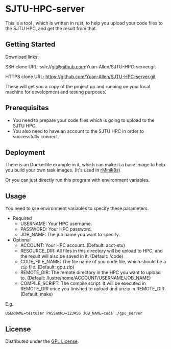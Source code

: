 # SJTU-HPC-server

This is a tool , which is written in rust, to help you upload your code files to the SJTU HPC, and get the result from that.

## Getting Started

Download links:

SSH clone URL: ssh://git@github.com:Yuan-Allen/SJTU-HPC-server.git

HTTPS clone URL: https://github.com/Yuan-Allen/SJTU-HPC-server.git

These will get you a copy of the project up and running on your local machine for development and testing purposes.

## Prerequisites

- You need to prepare your code files which is going to upload to the SJTU HPC.
- You also need to have an account to the SJTU HPC in order to successfully connect. 

## Deployment

There is an Dockerfile example in it, which can make it a base image to help you build your own task images. (It's used in [rMinik8s](https://github.com/markcty/rMiniK8s))

Or you can just directly run this program with environment variables.

## Usage

You need to sse environment variables to specify these parameters.
- Required
  - USERNAME: Your HPC username.
  - PASSWORD: Your HPC password.
  - JOB_NAME: The job name you want to specify.
- Optional
  - ACCOUNT: Your HPC account. (Default: acct-stu)
  - RESOURCE_DIR: All files in this directory will be upload to HPC, and the result will also be saved in it. (Default: /code)
  - CODE_FILE_NAME: The file name of you code file, which should be a `zip` file. (Default: gpu.zip)
  - REMOTE_DIR: The remote directory in the HPC you want to upload to. (Default: /lustre/home/ACCOUNT/USERNAME/JOB_NAME)
  - COMPILE_SCRIPT: The compile script. It will be executed in REMOTE_DIR once you finished to upload and unzip in REMOTE_DIR. (Default: make)

E.g.
```shell
USERNAME=testuser PASSWORD=123456 JOB_NAME=cuda ./gpu_server
```

## License
Distributed under the [GPL License](https://www.gnu.org/licenses/gpl-3.0.html).
